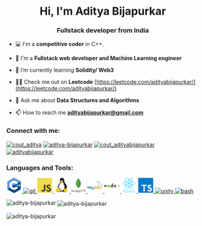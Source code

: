 <h1 align="center">Hi, I'm Aditya Bijapurkar</h1>
<h3 align="center">Fullstack developer from India</h3>


- 💻 I'm a **competitive coder** in C++.

- 🚀 I'm a **Fullstack web developer and Machine Learning engineer**
   
- 🌱 I’m currently learning **Solidity/ Web3**

- 🧑‍💻 Check me out on **Leetcode** [https://leetcode.com/adityabijapurkar/](https://leetcode.com/adityabijapurkar/)

- 💬 Ask me about **Data Structures and Algorithms**

- 📫 How to reach me **adityabijapurkar@gmail.com**
  
<h3 align="left">Connect with me:</h3>
<p align="left">
<a href="https://twitter.com/cout_aditya" target="blank"><img align="center" src="https://raw.githubusercontent.com/rahuldkjain/github-profile-readme-generator/master/src/images/icons/Social/twitter.svg" alt="cout_aditya" height="30" width="40" /></a>
<a href="https://linkedin.com/in/aditya-bijapurkar" target="blank"><img align="center" src="https://raw.githubusercontent.com/rahuldkjain/github-profile-readme-generator/master/src/images/icons/Social/linked-in-alt.svg" alt="aditya-bijapurkar" height="30" width="40" /></a>
<a href="https://instagram.com/cout_adityabijapurkar" target="blank"><img align="center" src="https://raw.githubusercontent.com/rahuldkjain/github-profile-readme-generator/master/src/images/icons/Social/instagram.svg" alt="cout_adityabijapurkar" height="30" width="40" /></a>
<a href="https://www.leetcode.com/adityabijapurkar" target="blank"><img align="center" src="https://raw.githubusercontent.com/rahuldkjain/github-profile-readme-generator/master/src/images/icons/Social/leet-code.svg" alt="adityabijapurkar" height="30" width="40" /></a>
</p>

<h3 align="left">Languages and Tools:</h3>
<p align="left"> <a href="https://www.w3schools.com/cpp/" target="_blank" rel="noreferrer"> <img src="https://raw.githubusercontent.com/devicons/devicon/master/icons/cplusplus/cplusplus-original.svg" alt="cplusplus" width="40" height="40"/> </a> <a href="https://git-scm.com/" target="_blank" rel="noreferrer"> <img src="https://www.vectorlogo.zone/logos/git-scm/git-scm-icon.svg" alt="git" width="40" height="40"/> </a> <a href="https://developer.mozilla.org/en-US/docs/Web/JavaScript" target="_blank" rel="noreferrer"> <img src="https://raw.githubusercontent.com/devicons/devicon/master/icons/javascript/javascript-original.svg" alt="javascript" width="40" height="40"/> </a> <a href="https://www.linux.org/" target="_blank" rel="noreferrer"> <img src="https://raw.githubusercontent.com/devicons/devicon/master/icons/linux/linux-original.svg" alt="linux" width="40" height="40"/> </a> <a href="https://www.mongodb.com/" target="_blank" rel="noreferrer"> <img src="https://raw.githubusercontent.com/devicons/devicon/master/icons/mongodb/mongodb-original-wordmark.svg" alt="mongodb" width="40" height="40"/> </a> <a href="https://www.mysql.com/" target="_blank" rel="noreferrer"> <img src="https://raw.githubusercontent.com/devicons/devicon/master/icons/mysql/mysql-original-wordmark.svg" alt="mysql" width="40" height="40"/> </a> <a href="https://nodejs.org" target="_blank" rel="noreferrer"> <img src="https://raw.githubusercontent.com/devicons/devicon/master/icons/nodejs/nodejs-original-wordmark.svg" alt="nodejs" width="40" height="40"/> </a> <a href="https://reactjs.org/" target="_blank" rel="noreferrer"> <img src="https://raw.githubusercontent.com/devicons/devicon/master/icons/react/react-original-wordmark.svg" alt="react" width="40" height="40"/> </a> <a href="https://www.typescriptlang.org/" target="_blank" rel="noreferrer"> <img src="https://raw.githubusercontent.com/devicons/devicon/master/icons/typescript/typescript-original.svg" alt="typescript" width="40" height="40"/> </a> <a href="https://unity.com/" target="_blank" rel="noreferrer"> <img src="https://www.vectorlogo.zone/logos/unity3d/unity3d-icon.svg" alt="unity" width="40" height="40"/> </a> <a href="https://www.gnu.org/software/bash/" target="_blank" rel="noreferrer"> <img src="https://www.vectorlogo.zone/logos/gnu_bash/gnu_bash-icon.svg" alt="bash" width="40" height="40"/> </a> </p>

<p><img align="left" src="https://github-readme-stats.vercel.app/api/top-langs?username=aditya-bijapurkar&show_icons=true&locale=en&layout=compact" alt="aditya-bijapurkar" /></p>

<p>&nbsp;<img align="center" src="https://github-readme-stats.vercel.app/api?username=aditya-bijapurkar&show_icons=true&locale=en" alt="aditya-bijapurkar" /></p>

<p><img align="center" src="https://github-readme-streak-stats.herokuapp.com/?user=aditya-bijapurkar&" alt="aditya-bijapurkar" /></p>
